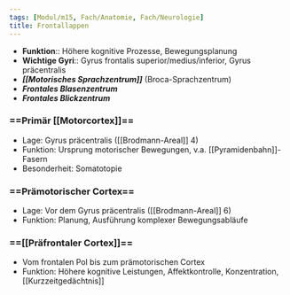 ```yaml
---
tags: [Modul/m15, Fach/Anatomie, Fach/Neurologie]
title: Frontallappen
---
```

- **Funktion**:: Höhere kognitive Prozesse, Bewegungsplanung
- **Wichtige Gyri**:: Gyrus frontalis superior/medius/inferior, Gyrus präcentralis
- ***[[Motorisches Sprachzentrum]]*** (Broca-Sprachzentrum)
- ***Frontales Blasenzentrum***
- ***Frontales Blickzentrum***
### ==Primär [[Motorcortex]]==
- Lage: Gyrus präcentralis ([[Brodmann-Areal]] 4)
- Funktion: Ursprung motorischer Bewegungen, v.a. [[Pyramidenbahn]]-Fasern
- Besonderheit: Somatotopie
### ==Prämotorischer Cortex==
- Lage: Vor dem Gyrus präcentralis ([[Brodmann-Areal]] 6)
- Funktion: Planung, Ausführung komplexer Bewegungsabläufe
### ==[[Präfrontaler Cortex]]==
- Vom frontalen Pol bis zum prämotorischen Cortex
- Funktion: Höhere kognitive Leistungen, Affektkontrolle, Konzentration, [[Kurzzeitgedächtnis]]
